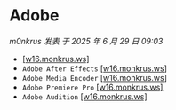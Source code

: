 # Adobe
_m0nkrus 发表 于 2025 年 6 月 29 日 09:03_
* [[w16.monkrus.ws]](https://w16.monkrus.ws/)
* `Adobe After Effects` [[w16.monkrus.ws]](https://w16.monkrus.ws/2025/06/adobe-after-effects-2025-v2531.html)
* `Adobe Media Encoder` [[w16.monkrus.ws]](https://w16.monkrus.ws/2025/06/adobe-media-encoder-2025-v253.html)
* `Adobe Premiere Pro` [[w16.monkrus.ws]](https://w16.monkrus.ws/2025/06/adobe-premiere-pro-2025-v253.html)
* `Adobe Audition` [[w16.monkrus.ws]](https://w16.monkrus.ws/2025/06/adobe-audition-2025-v253-multilingual.html)